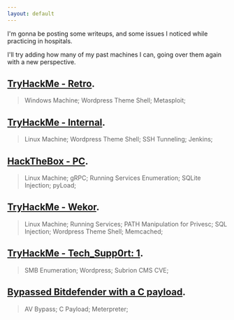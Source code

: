 ```yaml
---
layout: default
---
```

I'm gonna be posting some writeups, and some issues I noticed while practicing in hospitals.

I'll try adding how many of my past machines I can, going over them again with a new perspective.

## [TryHackMe - Retro](./retro.md).
> Windows Machine; Wordpress Theme Shell; Metasploit;

## [TryHackMe - Internal](./internal.md).
> Linux Machine; Wordpress Theme Shell; SSH Tunneling; Jenkins;

## [HackTheBox - PC](./pc.md).
> Linux Machine; gRPC; Running Services Enumeration; SQLite Injection; pyLoad;

## [TryHackMe - Wekor](./wekor.md).
> Linux Machine; Running Services; PATH Manipulation for Privesc; SQL Injection; Wordpress Theme Shell; Memcached;

## [TryHackMe - Tech_Supp0rt: 1](./techsupp1.md).
> SMB Enumeration; Wordpress; Subrion CMS CVE;

## [Bypassed Bitdefender with a C payload](./noalert.md).
> AV Bypass; C Payload; Meterpreter;
